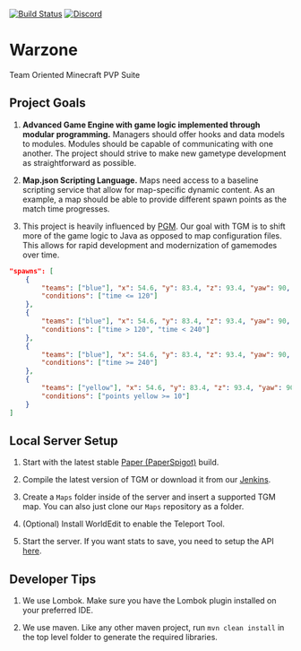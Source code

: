 [![Build Status](https://jenkins.bennydoesstuff.me/buildStatus/icon?job=TGM)](https://jenkins.bennydoesstuff.me/job/TGM)
[![Discord](https://img.shields.io/badge/chat-on%20discord-blue.svg)](https://discord.io/WarzoneMC)

# Warzone
Team Oriented Minecraft PVP Suite

## Project Goals

1. **Advanced Game Engine with game logic implemented through modular programming.** 
Managers should offer hooks and data models to modules. 
Modules should be capable of communicating with one another.
The project should strive to make new gametype development as straightforward as possible.

2. **Map.json Scripting Language.**
Maps need access to a baseline scripting service that allow for map-specific dynamic content.
As an example, a map should be able to provide different spawn points as the match time progresses.

3. This project is heavily influenced by [PGM](https://github.com/OvercastNetwork/ProjectAres). Our goal with TGM is to shift more of the game logic to Java as opposed to map configuration files. This allows for rapid development and modernization of gamemodes over time. 

```json
"spawns": [
    { 
        "teams": ["blue"], "x": 54.6, "y": 83.4, "z": 93.4, "yaw": 90,
        "conditions": ["time <= 120"]
    },
    { 
        "teams": ["blue"], "x": 54.6, "y": 83.4, "z": 93.4, "yaw": 90,
        "conditions": ["time > 120", "time < 240"]
    },
    { 
        "teams": ["blue"], "x": 54.6, "y": 83.4, "z": 93.4, "yaw": 90,
        "conditions": ["time >= 240"]
    },
    { 
        "teams": ["yellow"], "x": 54.6, "y": 83.4, "z": 93.4, "yaw": 90,
        "conditions": ["points yellow >= 10"]
    }
]
  ```
  

## Local Server Setup
 
1. Start with the latest stable [Paper (PaperSpigot)](https://papermc.io/ci/job/Paper-1.13/) build. 

2. Compile the latest version of TGM or download it from our [Jenkins](https://jenkins.bennydoesstuff.me/job/TGM/).
 
3. Create a `Maps` folder inside of the server and insert a supported TGM map. You can also just clone our `Maps` repository as a folder. 
 
4. (Optional) Install WorldEdit to enable the Teleport Tool. 
 
5. Start the server. If you want stats to save, you need to setup the API [here](https://github.com/WarzoneMC/api).
 
## Developer Tips

1. We use Lombok. Make sure you have the Lombok plugin installed on your preferred IDE.

2. We use maven. Like any other maven project, run `mvn clean install` in the top level folder to generate the required libraries.
